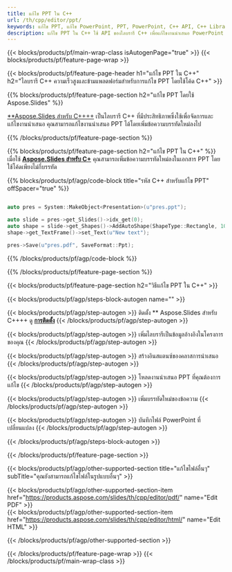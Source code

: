 ```yaml
---
title: แก้ไข PPT ใน C++
url: /th/cpp/editor/ppt/
keywords: แก้ไข PPT, แก้ไข PowerPoint, PPT, PowerPoint, C++ API, C++ Library
description: แก้ไข PPT ใน C++ ใช้ API ของไลบรารี C++ เพื่อแก้ไขงานนำเสนอ PowerPoint
---
```


{{< blocks/products/pf/main-wrap-class isAutogenPage="true" >}}
{{< blocks/products/pf/feature-page-wrap >}}

{{< blocks/products/pf/feature-page-header h1="แก้ไข PPT ใน C++" h2="ไลบรารี C++ ความเร็วสูงและข้ามแพลตฟอร์มสำหรับการแก้ไข PPT โดยใช้โค้ด C++" >}}

{{% blocks/products/pf/feature-page-section h2="แก้ไข PPT โดยใช้ Aspose.Slides" %}}

[**Aspose.Slides สำหรับ C++++](https://products.aspose.com/slides/th/cpp/) เป็นไลบรารี C++ ที่มีประสิทธิภาพซึ่งใช้เพื่อจัดการและแก้ไขงานนำเสนอ คุณสามารถแก้ไขงานนำเสนอ PPT ได้โดยเพิ่มข้อความบรรทัดใหม่ลงไป 

{{% /blocks/products/pf/feature-page-section %}}




{{% blocks/products/pf/feature-page-section  h2="แก้ไข PPT ใน C++" %}}
เมื่อใช้ [**Aspose.Slides สำหรับ C+**](https://products.aspose.com/slides/th/cpp/) คุณสามารถเพิ่มข้อความบรรทัดใหม่ลงในเอกสาร PPT โดยใช้โค้ดเพียงไม่กี่บรรทัด

{{% blocks/products/pf/agp/code-block title="รหัส C++ สำหรับแก้ไข PPT" offSpacer="true" %}}
```cpp

auto pres = System::MakeObject<Presentation>(u"pres.ppt");

auto slide = pres->get_Slides()->idx_get(0);
auto shape = slide->get_Shapes()->AddAutoShape(ShapeType::Rectangle, 10.0f, 10.0f, 100.0f, 50.0f);
shape->get_TextFrame()->set_Text(u"New text");

pres->Save(u"pres.pdf", SaveFormat::Ppt);
```
{{% /blocks/products/pf/agp/code-block %}}

{{% /blocks/products/pf/feature-page-section %}}




{{< blocks/products/pf/feature-page-section  h2="วิธีแก้ไข PPT ใน C++" >}}


{{< blocks/products/pf/agp/steps-block-autogen name="" >}}


{{< blocks/products/pf/agp/step-autogen >}}
ติดตั้ง ** Aspose.Slides สำหรับ C++++ ดู [**การติดตั้ง**](https://docs.aspose.com/slides/cpp/installation/)
{{< /blocks/products/pf/agp/step-autogen >}}

{{< blocks/products/pf/agp/step-autogen >}}
เพิ่มไลบรารีเป็นข้อมูลอ้างอิงในโครงการของคุณ
{{< /blocks/products/pf/agp/step-autogen >}}

{{< blocks/products/pf/agp/step-autogen >}}
สร้างอินสแตนซ์ของคลาสการนำเสนอ
{{< /blocks/products/pf/agp/step-autogen >}}

{{< blocks/products/pf/agp/step-autogen >}}
โหลดงานนำเสนอ PPT ที่คุณต้องการแก้ไข
{{< /blocks/products/pf/agp/step-autogen >}}

{{< blocks/products/pf/agp/step-autogen >}}
เพิ่มบรรทัดใหม่ของข้อความ
{{< /blocks/products/pf/agp/step-autogen >}}

{{< blocks/products/pf/agp/step-autogen >}}
บันทึกไฟล์ PowerPoint ที่เปลี่ยนแปลง
{{< /blocks/products/pf/agp/step-autogen >}}


{{< /blocks/products/pf/agp/steps-block-autogen >}}


{{< /blocks/products/pf/feature-page-section >}}




{{< blocks/products/pf/agp/other-supported-section title="แก้ไขไฟล์อื่นๆ" subTitle="คุณยังสามารถแก้ไขไฟล์ในรูปแบบอื่นๆ" >}}

{{< blocks/products/pf/agp/other-supported-section-item href="https://products.aspose.com/slides/th/cpp/editor/pdf/" name="Edit PDF" >}}    
{{< blocks/products/pf/agp/other-supported-section-item href="https://products.aspose.com/slides/th/cpp/editor/html/" name="Edit HTML" >}}  



{{< /blocks/products/pf/agp/other-supported-section >}}

{{< /blocks/products/pf/feature-page-wrap >}}
{{< /blocks/products/pf/main-wrap-class >}}